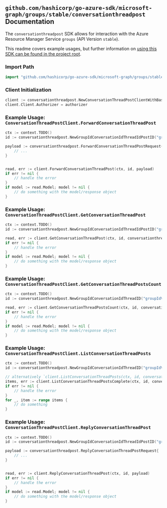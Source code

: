 
## `github.com/hashicorp/go-azure-sdk/microsoft-graph/groups/stable/conversationthreadpost` Documentation

The `conversationthreadpost` SDK allows for interaction with the Azure Resource Manager Service `groups` (API Version `stable`).

This readme covers example usages, but further information on [using this SDK can be found in the project root](https://github.com/hashicorp/go-azure-sdk/tree/main/docs).

### Import Path

```go
import "github.com/hashicorp/go-azure-sdk/microsoft-graph/groups/stable/conversationthreadpost"
```


### Client Initialization

```go
client := conversationthreadpost.NewConversationThreadPostClientWithBaseURI("https://management.azure.com")
client.Client.Authorizer = authorizer
```


### Example Usage: `ConversationThreadPostClient.ForwardConversationThreadPost`

```go
ctx := context.TODO()
id := conversationthreadpost.NewGroupIdConversationIdThreadIdPostID("groupIdValue", "conversationIdValue", "conversationThreadIdValue", "postIdValue")

payload := conversationthreadpost.ForwardConversationThreadPostRequest{
	// ...
}


read, err := client.ForwardConversationThreadPost(ctx, id, payload)
if err != nil {
	// handle the error
}
if model := read.Model; model != nil {
	// do something with the model/response object
}
```


### Example Usage: `ConversationThreadPostClient.GetConversationThreadPost`

```go
ctx := context.TODO()
id := conversationthreadpost.NewGroupIdConversationIdThreadIdPostID("groupIdValue", "conversationIdValue", "conversationThreadIdValue", "postIdValue")

read, err := client.GetConversationThreadPost(ctx, id, conversationthreadpost.DefaultGetConversationThreadPostOperationOptions())
if err != nil {
	// handle the error
}
if model := read.Model; model != nil {
	// do something with the model/response object
}
```


### Example Usage: `ConversationThreadPostClient.GetConversationThreadPostsCount`

```go
ctx := context.TODO()
id := conversationthreadpost.NewGroupIdConversationIdThreadID("groupIdValue", "conversationIdValue", "conversationThreadIdValue")

read, err := client.GetConversationThreadPostsCount(ctx, id, conversationthreadpost.DefaultGetConversationThreadPostsCountOperationOptions())
if err != nil {
	// handle the error
}
if model := read.Model; model != nil {
	// do something with the model/response object
}
```


### Example Usage: `ConversationThreadPostClient.ListConversationThreadPosts`

```go
ctx := context.TODO()
id := conversationthreadpost.NewGroupIdConversationIdThreadID("groupIdValue", "conversationIdValue", "conversationThreadIdValue")

// alternatively `client.ListConversationThreadPosts(ctx, id, conversationthreadpost.DefaultListConversationThreadPostsOperationOptions())` can be used to do batched pagination
items, err := client.ListConversationThreadPostsComplete(ctx, id, conversationthreadpost.DefaultListConversationThreadPostsOperationOptions())
if err != nil {
	// handle the error
}
for _, item := range items {
	// do something
}
```


### Example Usage: `ConversationThreadPostClient.ReplyConversationThreadPost`

```go
ctx := context.TODO()
id := conversationthreadpost.NewGroupIdConversationIdThreadIdPostID("groupIdValue", "conversationIdValue", "conversationThreadIdValue", "postIdValue")

payload := conversationthreadpost.ReplyConversationThreadPostRequest{
	// ...
}


read, err := client.ReplyConversationThreadPost(ctx, id, payload)
if err != nil {
	// handle the error
}
if model := read.Model; model != nil {
	// do something with the model/response object
}
```
